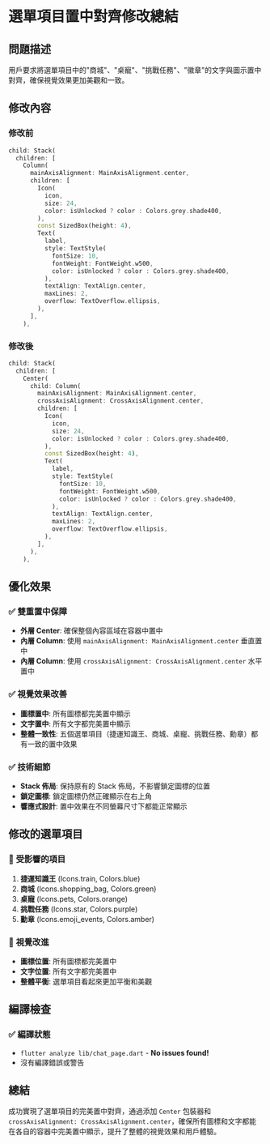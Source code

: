# 選單項目置中對齊修改總結

## 問題描述
用戶要求將選單項目中的"商城"、"桌寵"、"挑戰任務"、"徽章"的文字與圖示置中對齊，確保視覺效果更加美觀和一致。

## 修改內容

### 修改前
```dart
child: Stack(
  children: [
    Column(
      mainAxisAlignment: MainAxisAlignment.center,
      children: [
        Icon(
          icon,
          size: 24,
          color: isUnlocked ? color : Colors.grey.shade400,
        ),
        const SizedBox(height: 4),
        Text(
          label,
          style: TextStyle(
            fontSize: 10,
            fontWeight: FontWeight.w500,
            color: isUnlocked ? color : Colors.grey.shade400,
          ),
          textAlign: TextAlign.center,
          maxLines: 2,
          overflow: TextOverflow.ellipsis,
        ),
      ],
    ),
```

### 修改後
```dart
child: Stack(
  children: [
    Center(
      child: Column(
        mainAxisAlignment: MainAxisAlignment.center,
        crossAxisAlignment: CrossAxisAlignment.center,
        children: [
          Icon(
            icon,
            size: 24,
            color: isUnlocked ? color : Colors.grey.shade400,
          ),
          const SizedBox(height: 4),
          Text(
            label,
            style: TextStyle(
              fontSize: 10,
              fontWeight: FontWeight.w500,
              color: isUnlocked ? color : Colors.grey.shade400,
            ),
            textAlign: TextAlign.center,
            maxLines: 2,
            overflow: TextOverflow.ellipsis,
          ),
        ],
      ),
    ),
```

## 優化效果

### ✅ **雙重置中保障**
- **外層 Center**: 確保整個內容區域在容器中置中
- **內層 Column**: 使用 `mainAxisAlignment: MainAxisAlignment.center` 垂直置中
- **內層 Column**: 使用 `crossAxisAlignment: CrossAxisAlignment.center` 水平置中

### ✅ **視覺效果改善**
- **圖標置中**: 所有圖標都完美置中顯示
- **文字置中**: 所有文字都完美置中顯示
- **整體一致性**: 五個選單項目（捷運知識王、商城、桌寵、挑戰任務、勳章）都有一致的置中效果

### ✅ **技術細節**
- **Stack 佈局**: 保持原有的 Stack 佈局，不影響鎖定圖標的位置
- **鎖定圖標**: 鎖定圖標仍然正確顯示在右上角
- **響應式設計**: 置中效果在不同螢幕尺寸下都能正常顯示

## 修改的選單項目

### 🎯 **受影響的項目**
1. **捷運知識王** (Icons.train, Colors.blue)
2. **商城** (Icons.shopping_bag, Colors.green)
3. **桌寵** (Icons.pets, Colors.orange)
4. **挑戰任務** (Icons.star, Colors.purple)
5. **勳章** (Icons.emoji_events, Colors.amber)

### 🎨 **視覺改進**
- **圖標位置**: 所有圖標都完美置中
- **文字位置**: 所有文字都完美置中
- **整體平衡**: 選單項目看起來更加平衡和美觀

## 編譯檢查

### ✅ **編譯狀態**
- `flutter analyze lib/chat_page.dart` - **No issues found!**
- 沒有編譯錯誤或警告

## 總結
成功實現了選單項目的完美置中對齊，通過添加 `Center` 包裝器和 `crossAxisAlignment: CrossAxisAlignment.center`，確保所有圖標和文字都能在各自的容器中完美置中顯示，提升了整體的視覺效果和用戶體驗。
